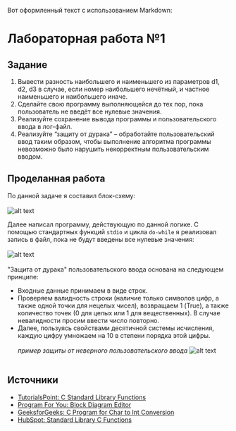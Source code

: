 Вот оформленный текст с использованием Markdown:


# Лабораторная работа №1

## Задание
1. Вывести разность наибольшего и наименьшего из параметров d1, d2, d3 в случае, если номер наибольшего нечётный, и частное наименьшего и наибольшего иначе.
2. Сделайте свою программу выполняющейся до тех пор, пока пользователь не введёт все нулевые значения.
3. Реализуйте сохранение вывода программы и пользовательского ввода в лог-файл.
4. Реализуйте “защиту от дурака” – обработайте пользовательский ввод таким образом, чтобы выполнение алгоритма программы невозможно было нарушить некорректным пользовательским вводом.

## Проделанная работа
По  данной задаче я составил блок-схему:<br><br>
![alt text](https://github.com/ISTENDLAY/Labs/blob/main/lab1/img/diagram.png?raw=true)

Далее написал программу, действующую по данной логике. С помощью стандартных функций `stdio` и цикла `do-while` я реализовал запись в файл, пока не будут введены все нулевые значения: <br><br>
![alt text](https://github.com/ISTENDLAY/Labs/blob/main/lab1/img/output_example.png?raw=true) <br><br>
"Защита от дурака" пользовательского ввода основана на следующем принципе:
- Входные данные принимаем в виде строк.
- Проверяем валидность строки (наличие только символов цифр, а также одной точки для нецелых чисел), возвращаем 1 (True), а также количество точек (0 для целых или 1 для вещественных). В случае невалидности просим ввести число повторно.
- Далее, пользуясь свойствами десятичной системы исчисления, каждую цифру умножаем на 10 в степени порядка этой цифры.<br><br>
  *пример защиты от неверного пользовательского ввода*
  ![alt text](https://github.com/ISTENDLAY/Labs/blob/main/lab1/img/wrong_input.png?raw=true) <br><br>

## Источники
- [TutorialsPoint: C Standard Library Functions](https://www.tutorialspoint.com/c_standard_library/c_function_fclose.htm)
- [Program For You: Block Diagram Editor](https://programforyou.ru/block-diagram-redactor)
- [GeeksforGeeks: C Program for Char to Int Conversion](https://www.geeksforgeeks.org/c-program-for-char-to-int-conversion/#:~:text=Each%20character%20in%20C%20has,'0'%20from%20the%20character.)
- [HubSpot: Standard Library C Functions](https://blog.hubspot.com/website/standard-library-c-functions)

